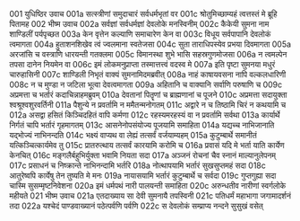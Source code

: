 001	युधिष्ठिर उवाच
001a	सत्स्त्रीणां समुदाचारं सर्वधर्मभृतां वर
001c	श्रोतुमिच्छाम्यहं त्वत्तस्तं मे ब्रूहि पितामह
002	भीष्म उवाच
002a	सर्वज्ञां सर्वधर्मज्ञां देवलोके मनस्विनीम्
002c	कैकेयी सुमना नाम शाण्डिलीं पर्यपृच्छत
003a	केन वृत्तेन कल्याणि समाचारेण केन वा
003c	विधूय सर्वपापानि देवलोकं त्वमागता
004a	हुताशनशिखेव त्वं ज्वलमाना स्वतेजसा
004c	सुता ताराधिपस्येव प्रभया दिवमागता
005a	अरजांसि च वस्त्राणि धारयन्ती गतक्लमा
005c	विमानस्था शुभे भासि सहस्रगुणमोजसा
006a	न त्वमल्पेन तपसा दानेन नियमेन वा
006c	इमं लोकमनुप्राप्ता तस्मात्तत्त्वं वदस्व मे
007a	इति पृष्टा सुमनया मधुरं चारुहासिनी
007c	शाण्डिली निभृतं वाक्यं सुमनामिदमब्रवीत्
008a	नाहं काषायवसना नापि वल्कलधारिणी
008c	न च मुण्डा न जटिला भूत्वा देवत्वमागता
009a	अहितानि च वाक्यानि सर्वाणि परुषाणि च
009c	अप्रमत्ता च भर्तारं कदाचिन्नाहमब्रुवम्
010a	देवतानां पितॄणां च ब्राह्मणानां च पूजने
010c	अप्रमत्ता सदायुक्ता श्वश्रूश्वशुरवर्तिनी
011a	पैशुन्ये न प्रवर्तामि न ममैतन्मनोगतम्
011c	अद्वारे न च तिष्ठामि चिरं न कथयामि च
012a	असद्वा हसितं किञ्चिदहितं वापि कर्मणा
012c	रहस्यमरहस्यं वा न प्रवर्तामि सर्वथा
013a	कार्यार्थे निर्गतं चापि भर्तारं गृहमागतम्
013c	आसनेनोपसंयोज्य पूजयामि समाहिता
014a	यद्यच्च नाभिजानाति यद्भोज्यं नाभिनन्दति
014c	भक्ष्यं वाप्यथ वा लेह्यं तत्सर्वं वर्जयाम्यहम्
015a	कुटुम्बार्थे समानीतं यत्किञ्चित्कार्यमेव तु
015c	प्रातरुत्थाय तत्सर्वं कारयामि करोमि च
016a	प्रवासं यदि मे भर्ता याति कार्येण केनचित्
016c	मङ्गलैर्बहुभिर्युक्ता भवामि नियता सदा
017a	अञ्जनं रोचनां चैव स्नानं माल्यानुलेपनम्
017c	प्रसाधनं च निष्क्रान्ते नाभिनन्दामि भर्तरि
018a	नोत्थापयामि भर्तारं सुखसुप्तमहं सदा
018c	आतुरेष्वपि कार्येषु तेन तुष्यति मे मनः
019a	नायासयामि भर्तारं कुटुम्बार्थे च सर्वदा
019c	गुप्तगुह्या सदा चास्मि सुसम्मृष्टनिवेशना
020a	इमं धर्मपथं नारी पालयन्ती समाहिता
020c	अरुन्धतीव नारीणां स्वर्गलोके महीयते
021	भीष्म उवाच
021a	एतदाख्याय सा देवी सुमनायै तपस्विनी
021c	पतिधर्मं महाभागा जगामादर्शनं तदा
022a	यश्चेदं पाण्डवाख्यानं पठेत्पर्वणि पर्वणि
022c	स देवलोकं सम्प्राप्य नन्दने सुसुखं वसेत्
